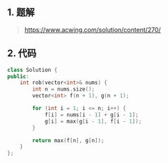 ## 1. 题解
> https://www.acwing.com/solution/content/270/

## 2. 代码
```c++
class Solution {
public:
    int rob(vector<int>& nums) {
        int n = nums.size();
        vector<int> f(n + 1), g(n + 1);

        for (int i = 1; i <= n; i++) {
            f[i] = nums[i - 1] + g[i - 1];
            g[i] = max(g[i - 1], f[i - 1]);
        }

        return max(f[n], g[n]);
    }
};
```